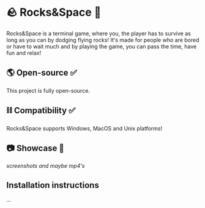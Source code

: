 # 🪨 Rocks&Space 👾

Rocks&Space is a terminal game, where you, the player has to survive as long as you can by dodging flying rocks!
It's made for people who are bored or have to wait much and by playing the game, you can pass the time, have fun and relax!

## 🌎 Open-source ✅

This project is fully open-source.

## ⛓️ Compatibility ✅

Rocks&Space supports Windows, MacOS and Unix platforms!

## 📷 Showcase 🎥

<i> screenshots and maybe mp4's </i>

## Installation instructions

<i> ... </i>